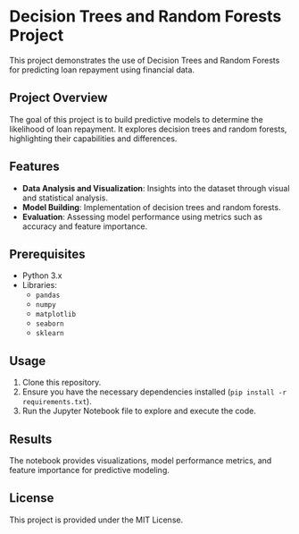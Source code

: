 
# Decision Trees and Random Forests Project

This project demonstrates the use of Decision Trees and Random Forests for predicting loan repayment using financial data.

## Project Overview
The goal of this project is to build predictive models to determine the likelihood of loan repayment. It explores decision trees and random forests, highlighting their capabilities and differences.

## Features
- **Data Analysis and Visualization**: Insights into the dataset through visual and statistical analysis.
- **Model Building**: Implementation of decision trees and random forests.
- **Evaluation**: Assessing model performance using metrics such as accuracy and feature importance.

## Prerequisites
- Python 3.x
- Libraries:
  - `pandas`
  - `numpy`
  - `matplotlib`
  - `seaborn`
  - `sklearn`

## Usage
1. Clone this repository.
2. Ensure you have the necessary dependencies installed (`pip install -r requirements.txt`).
3. Run the Jupyter Notebook file to explore and execute the code.

## Results
The notebook provides visualizations, model performance metrics, and feature importance for predictive modeling.

## License
This project is provided under the MIT License.
